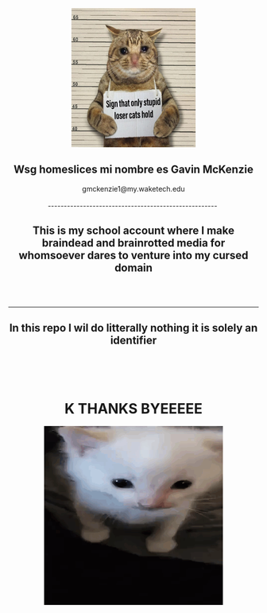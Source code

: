 <div align="center">
<img height="280" width="250" src="STUPIDIDIOT.png">


<h2>Wsg homeslices mi nombre es Gavin McKenzie</h2>
<h7 color="">gmckenzie1@my.waketech.edu</h7><br><br>
-----------------------------------------------------

<img hsrc="study.webp">
<h2>This is my school account where I make braindead and brainrotted media for whomsoever dares to venture into my cursed domain</h2><br><br>

-----------------------------------------------------------------

<h2>In this repo I wil do litterally nothing it is solely an identifier</h2><br><br><br>

# K THANKS BYEEEEE

<img src="herbert.gif">
</div>